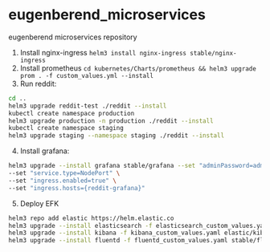 # eugenberend_microservices

eugenberend microservices repository

1. Install nginx-ingress `helm3 install nginx-ingress stable/nginx-ingress`
2. Install prometheus `cd kubernetes/Charts/prometheus && helm3 upgrade prom . -f custom_values.yml --install`
3. Run reddit:

```bash
cd ..
helm3 upgrade reddit-test ./reddit --install
kubectl create namespace production
helm3 upgrade production -n production ./reddit --install
kubectl create namespace staging
helm3 upgrade staging --namespace staging ./reddit --install
```

4. Install grafana:

```bash
helm3 upgrade --install grafana stable/grafana --set "adminPassword=admin" \
--set "service.type=NodePort" \
--set "ingress.enabled=true" \
--set "ingress.hosts={reddit-grafana}"
```

5. Deploy EFK

```bash
helm3 repo add elastic https://helm.elastic.co
helm3 upgrade --install elasticsearch -f elasticsearch_custom_values.yaml elastic/elasticsearch
helm3 upgrade --install kibana -f kibana_custom_values.yaml elastic/kibana
helm3 upgrade --install fluentd -f fluentd_custom_values.yaml stable/fluentd
```
